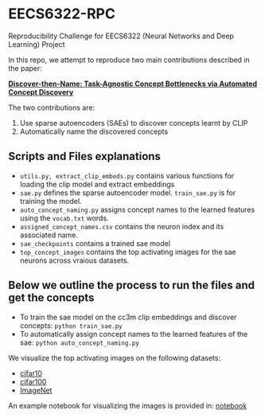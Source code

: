 # EECS6322-RPC
Reproducibility Challenge for EECS6322 (Neural Networks and Deep Learning) Project

In this repo, we attempt to reproduce two main contributions described in the paper: 

[**Discover-then-Name: Task-Agnostic Concept Bottlenecks via Automated Concept Discovery**](https://arxiv.org/abs/2407.14499)

The two contributions are: 
  1)  Use sparse autoencoders (SAEs) to discover concepts learnt by CLIP
  2)  Automatically name the discovered concepts

## Scripts and Files explanations
- `utils.py, extract_clip_embeds.py` contains various functions for loading the clip model and extract embeddings
- `sae.py` defines the sparse autoencoder model. `train_sae.py` is for training the model.
- `auto_concept_naming.py` assigns concept names to the learned features using the `vocab.txt` words.
- `assigned_concept_names.csv` contains the neuron index and its associated name.
- `sae_checkpoints` contains a trained sae model
- `top_concept_images` contains the top activating images for the sae neurons across vraious datasets.

## Below we outline the process to run the files and get the concepts

 - To train the sae model on the cc3m clip embeddings and discover concepts: `python train_sae.py`
 - To automatically assign concept names to the learned features of the sae: `python auto_concept_naming.py`

We visualize the top activating images on the following datasets: 
- [cifar10](https://pytorch.org/vision/main/generated/torchvision.datasets.CIFAR10.html) 
- [cifar100](https://pytorch.org/vision/main/generated/torchvision.datasets.CIFAR100.html)
- [ImageNet](https://www.image-net.org/)

An example notebook for visualizing the images is provided in: [notebook](visualizing.ipynb)
 
